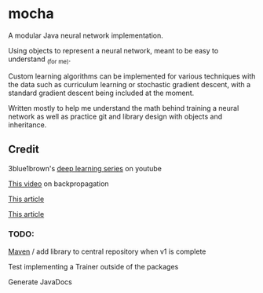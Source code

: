 # mocha

A modular Java neural network implementation.

Using objects to represent a neural network, meant to be easy to understand <sub>(for me)</sub>.

Custom learning algorithms can be implemented for various techniques with the data such as curriculum learning or stochastic gradient descent, with a standard gradient descent being included at the moment.

Written mostly to help me understand the math behind training a neural network as well as practice git and library design with objects and inheritance.

## Credit
3blue1brown's [deep learning series](https://www.youtube.com/playlist?list=PLZHQObOWTQDNU6R1_67000Dx_ZCJB-3pi) on youtube

[This video](https://www.youtube.com/watch?v=khUVIZ3MON8&ab_channel=MikaelLaine) on backpropagation

[This article](https://towardsdatascience.com/creating-a-neural-network-from-scratch-302e8fb61703)

[This article](https://arturgalstyan.dev/blog/neural_network_in_numpy)

### TODO:
[Maven](https://dzone.com/articles/how-to-create-a-java-library-from-scratch-to-maven) / add library to central repository when v1 is complete

Test implementing a Trainer outside of the packages

Generate JavaDocs
